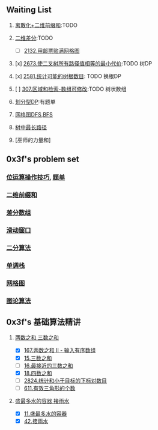 ## Waiting List

1. [离散化+二维前缀和](https://www.cnblogs.com/tyriis/p/15362478.html):TODO
2. [二维差分](https://leetcode.cn/problems/stamping-the-grid/solutions/1199642/wu-nao-zuo-fa-er-wei-qian-zhui-he-er-wei-zwiu/):TODO

    - [ ] [2132.用邮票贴满网格图](https://leetcode.cn/problems/stamping-the-grid/)

3. [x] [2673.使二叉树所有路径值相等的最小代价](https://leetcode.cn/problems/make-costs-of-paths-equal-in-a-binary-tree/):TODO 树DP
4. [x] [2581.统计可能的树根数目](https://leetcode.cn/problems/count-number-of-possible-root-nodes/): TODO 换根DP
5. [ ] [307.区域和检索-数组可修改](https://leetcode.cn/problems/range-sum-query-mutable/solutions/2524481/dai-ni-fa-ming-shu-zhuang-shu-zu-fu-shu-lyfll/):TODO 树状数组
6. [划分型DP](https://leetcode.cn/problems/maximum-strength-of-k-disjoint-subarrays/solutions/2678061/qian-zhui-he-hua-fen-xing-dpshi-zi-bian-ap5z5/):有题单
7. [网格图DFS,BFS](https://leetcode.cn/problems/maximum-number-of-moves-in-a-grid/solutions/2269244/cong-ji-yi-hua-sou-suo-dao-di-tui-by-end-pgq3/)
8. [树中最长路径](https://leetcode.cn/problems/minimum-height-trees/solutions/1395249/zui-xiao-gao-du-shu-by-leetcode-solution-6v6f/)
9. [巫师的力量和]
## 0x3f's problem set

### [位运算操作技巧](https://leetcode.cn/circle/discuss/CaOJ45/), [题单](https://leetcode.cn/circle/discuss/dHn9Vk/)

### [二维前缀和](https://leetcode.cn/circle/discuss/UUuRex/)

### [差分数组](https://leetcode.cn/circle/discuss/FfMCgb/)

### [滑动窗口](https://leetcode.cn/circle/discuss/0viNMK/)

### [二分算法](https://leetcode.cn/circle/discuss/SqopEo/)

### [单调栈](https://leetcode.cn/circle/discuss/9oZFK9/)

### [网格图](https://leetcode.cn/circle/discuss/YiXPXW/)

### [图论算法](https://leetcode.cn/circle/discuss/01LUak/)

## 0x3f's 基础算法精讲

1. [两数之和 三数之和](https://www.bilibili.com/video/BV1bP411c7oJ/)

    - [x] [167.两数之和 II - 输入有序数组](https://leetcode.cn/problems/two-sum-ii-input-array-is-sorted/)
    - [x] [15.三数之和](https://leetcode.cn/problems/3sum)
    - [ ] [16.最接近的三数之和](https://leetcode.cn/problems/3sum-closest/)
    - [x] [18.四数之和](https://leetcode.cn/problems/4sum/)
    - [ ] [2824.统计和小于目标的下标对数目](https://leetcode.cn/problems/count-pairs-whose-sum-is-less-than-target/)
    - [ ] [611.有效三角形的个数](https://leetcode.cn/problems/valid-triangle-number/)

2. [盛最多水的容器 接雨水](https://www.bilibili.com/video/BV1Qg411q7ia/)

    - [x] [11.盛最多水的容器](https://leetcode.cn/problems/container-with-most-water/)
    - [x] [42.接雨水](https://leetcode.cn/problems/trapping-rain-water/)
